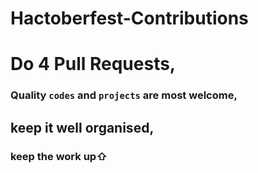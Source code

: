 # Hactoberfest-Contributions

# Do 4 Pull Requests,
### Quality `codes` and `projects` are most welcome,


## keep it well organised,
### keep the work up⇧
